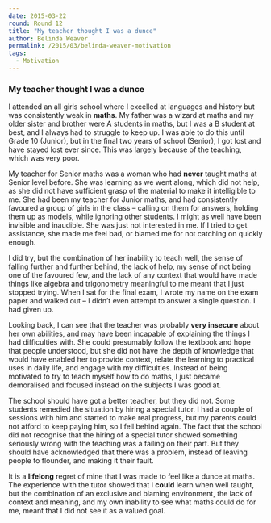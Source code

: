 ```yaml
---
date: 2015-03-22
round: Round 12
title: "My teacher thought I was a dunce"
author: Belinda Weaver
permalink: /2015/03/belinda-weaver-motivation
tags:
  - Motivation
---
```


### My teacher thought I was a dunce

I attended an all girls school where I excelled at languages and history but was consistently weak in **maths**. My father was a wizard at maths and my older sister and brother were A students in maths, but I was a B student at best, and I always had to struggle to keep up. I was able to do this until Grade 10 (Junior), but in the final two years of school (Senior), I got lost and have stayed lost ever since. This was largely because of the teaching, which was very poor.

My teacher for Senior maths was a woman who had **never** taught maths at Senior level before. She was learning as we went along, which did not help, as she did not have sufficient grasp of the material to make it intelligible to me. She had been my teacher for Junior maths, and had consistently favoured a group of girls in the class – calling on them for answers, holding them up as models, while ignoring other students. I might as well have been invisible and inaudible. She was just not interested in me. If I tried to get assistance, she made me feel bad, or blamed me for not catching on quickly enough.

I did try, but the combination of her inability to teach well, the sense of falling further and further behind, the lack of help, my sense of not being one of the favoured few, and the lack of any context that would have made things like algebra and trigonometry meaningful to me meant that I just stopped trying. When I sat for the final exam, I wrote my name on the exam paper and walked out – I didn’t even attempt to answer a single question. I had given up.

Looking back, I can see that the teacher was probably **very insecure** about her own abilities, and may have been incapable of explaining the things I had difficulties with. She could presumably follow the textbook and hope that people understood, but she did not have the depth of knowledge that would have enabled her to provide context, relate the learning to practical uses in daily life, and engage with my difficulties. Instead of being motivated to try to teach myself how to do maths, I just became demoralised and focused instead on the subjects I was good at.

The school should have got a better teacher, but they did not. Some students remedied the situation by hiring a special tutor. I had a couple of sessions with him and started to make real progress, but my parents could not afford to keep paying him, so I fell behind again. The fact that the school did not recognise that the hiring of a special tutor showed something seriously wrong with the teaching was a failing on their part. But they should have acknowledged that there was a problem, instead of leaving people to flounder, and making it their fault.

It is a **lifelong** regret of mine that I was made to feel like a dunce at maths. The experience with the tutor showed that I **could** learn when well taught, but the combination of an exclusive and blaming environment, the lack of context and meaning, and my own inability to see what maths could do for me, meant that I did not see it as a valued goal.
